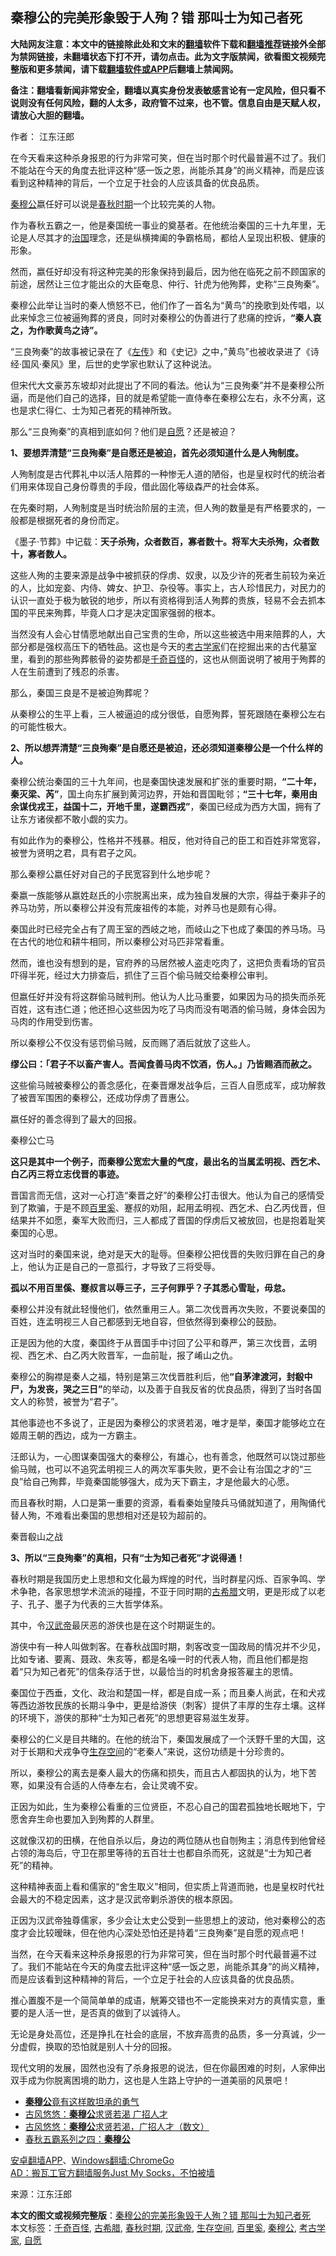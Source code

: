  <h2>秦穆公的完美形象毁于人殉？错 那叫士为知己者死</h2> <p class="notice"><b>大陆网友注意：本文中的链接除此处和文末的<a href="https://github.com/bannedbook/fanqiang" >翻墙</a>软件下载和<a href="https://github.com/killgcd/justmysocks/blob/master/README.md">翻墙推荐</a>链接外全部为禁网链接，未翻墙状态下打不开，请勿点击。此为文字版禁闻，欲看图文视频完整版和更多禁闻，请下载<a href="https://github.com/bannedbook/fanqiang">翻墙软件或APP</a>后翻墙上禁闻网。</p><p>备注：翻墙看新闻非常安全，翻墙以真实身份发表敏感言论有一定风险，但只看不说则没有任何风险，翻的人太多，政府管不过来，也不管。信息自由是天赋人权，请放心大胆的翻墙。</b></p>  <div class="entry"> <p>作者： 江东汪郎</p> <p id="summary">在今天看来这种杀身报恩的行为非常可笑，但在当时那个时代最普遍不过了。我们不能站在今天的角度去批评这种“感一饭之恩，尚能杀其身”的尚义精神，而是应该看到这种精神的背后，一个立足于社会的人应该具备的优良品质。</p> <p><a href="https://www.bannedbook.org/bnews/tag/%E7%A7%A6%E7%A9%86%E5%85%AC/" class="st_tag internal_tag" rel="tag" title="标签 秦穆公 下的日志">秦穆公</a>嬴任好可以说是<a href="https://www.bannedbook.org/bnews/tag/%E6%98%A5%E7%A7%8B%E6%97%B6%E6%9C%9F/" class="st_tag internal_tag" rel="tag" title="标签 春秋时期 下的日志">春秋时期</a>一个比较完美的人物。</p> <p>作为春秋五霸之一，他是秦国统一事业的奠基者。在他统治秦国的三十九年里，无论是人尽其才的<span class='wp_keywordlink'><a href="https://www.bannedbook.org/forum24/topic8925.html" title="《治国大道》" target="_blank">治国</a></span>理念，还是纵横捭阖的争霸格局，都给人呈现出积极、健康的形象。</p> <p>然而，嬴任好却没有将这种完美的形象保持到最后，因为他在临死之前不顾国家的前途，居然让三位才能出众的大臣奄息、仲行、针虎为他殉葬，史称“三良殉秦”。</p> <p>秦穆公此举让当时的秦人愤怒不已，他们作了一首名为“黄鸟”的挽歌到处传唱，以此来悼念三位被逼殉葬的贤良，同时对秦穆公的伪善进行了悲痛的控诉，<strong>“秦人哀之，为作歌黄鸟之诗”。</strong></p> <p>“三良殉秦”的故事被记录在了《<span class='wp_keywordlink'><a href="https://www.bannedbook.org/forum24/topic538.html" title="《左传》" target="_blank">左传</a></span>》和《史记》之中，&#8221;黄鸟&#8221;也被收录进了《诗经·国风·秦风》里，后世的史学家也默认了这种说法。</p> <p>但宋代大文豪苏东坡却对此提出了不同的看法。他认为“三良殉秦”并不是秦穆公所逼，而是他们自己的选择，目的就是希望能一直侍奉在秦穆公左右，永不分离，这也是求仁得仁、士为知己者死的精神所致。</p> <p>那么“三良殉秦”的真相到底如何？他们是<a href="https://www.bannedbook.org/bnews/tag/%E8%87%AA%E6%84%BF/" class="st_tag internal_tag" rel="tag" title="标签 自愿 下的日志">自愿</a>？还是被迫？</p> <p><strong>1、要想弄清楚“三良殉秦”是自愿还是被迫，首先必须知道什么是人殉制度。</strong></p> <p>人殉制度是古代葬礼中以活人陪葬的一种惨无人道的陋俗，也是皇权时代的统治者们用来体现自己身份尊贵的手段，借此固化等级森严的社会体系。</p> <p>在先秦时期，人殉制度是当时统治阶层的主流，但人殉的数量是有严格要求的，一般都是根据死者的身份而定。</p> <p>《墨子·节葬》中记载：<strong>天子杀殉，众者数百，寡者数十。将军大夫杀殉，众者数十，寡者数人。</strong></p> <p>这些人殉的主要来源是战争中被抓获的俘虏、奴隶，以及少许的死者生前较为亲近的人，比如宠妾、内侍、婢女、护卫、杂役等。事实上，古人珍惜民力，对民力的认识一直处于极为敏锐的地步，所以有资格得到活人殉葬的贵族，轻易不会去抓本国的平民来殉葬，毕竟人口才是决定国家强弱的根本。</p>  <p>当然没有人会心甘情愿地献出自己宝贵的生命，所以这些被选中用来陪葬的人，大部分都是强权高压下的牺牲品。这也是今天的<a href="https://www.bannedbook.org/bnews/tag/%e8%80%83%e5%8f%a4%e5%ad%a6%e5%ae%b6/" class="st_tag internal_tag" rel="tag" title="标签 考古学家 下的日志">考古学家</a>们在挖掘出来的古代墓室里，看到的那些殉葬骸骨的姿势都是<a href="https://www.bannedbook.org/bnews/tag/%E5%8D%83%E5%A5%87%E7%99%BE%E6%80%AA/" class="st_tag internal_tag" rel="tag" title="标签 千奇百怪 下的日志">千奇百怪</a>的，这也从侧面说明了被用于殉葬的人在生前遭到了残忍的杀害。</p> <p>那么，秦国三良是不是被迫殉葬呢？</p> <p>从秦穆公的生平上看，三人被逼迫的成分很低，自愿殉葬，誓死跟随在秦穆公左右的可能性极大。</p> <p><strong>2、所以想弄清楚“三良殉秦”是自愿还是被迫，还必须知道秦穆公是一个什么样的人。</strong></p> <p>秦穆公统治秦国的三十九年间，也是秦国快速发展和扩张的重要时期，<strong>“二十年，秦灭梁、芮”</strong>，国土向东扩展到黄河边界，开始和晋国毗邻；<strong>“三十七年，秦用由余谋伐戎王，益国十二，开地千里，遂霸西戎”</strong>，秦国已经成为西方大国，拥有了让东方诸侯都不敢小觑的实力。</p> <p>有如此作为的秦穆公，性格并不残暴。相反，他对待自己的臣工和百姓非常宽容，被誉为贤明之君，具有君子之风。</p> <p>那么秦穆公嬴任好对自己的子民宽容到什么地步呢？</p> <p>秦嬴一族能够从嬴姓赵氏的小宗脱离出来，成为独自发展的大宗，得益于秦非子的养马功劳，所以秦穆公并没有荒废祖传的本能，对养马也是颇有心得。</p> <p>秦国此时已经完全占有了周王室的西岐之地，而岐山之下也成了秦国的养马场。马在古代的地位和耕牛相同，所以秦穆公对马匹非常看重。</p> <p>然而，谁也没有想到的是，官府养的马居然被人盗走吃肉了，这把负责看场的官员吓得半死，经过大力排查后，抓住了三百个偷马贼交给秦穆公审判。</p> <p>但嬴任好并没有将这群偷马贼判刑。他认为人比马重要，如果因为马的损失而杀死百姓，这有违仁道；他还担心这些因为吃了马肉而没有喝酒的偷马贼，身体会因为马肉的作用受到伤害。</p> <p>所以秦穆公不仅没有惩罚偷马贼，反而赐了酒后就放了这些人。</p> <p><strong>缪公曰：「君子不以畜产害人。吾闻食善马肉不饮酒，伤人。」乃皆赐酒而赦之。</strong></p> <p>这些偷马贼被秦穆公的善念感化，在秦晋爆发战争后，三百人自愿成军，成功解救了被晋军围困的秦穆公，还成功俘虏了晋惠公。</p>  <p>嬴任好的善念得到了最大的回报。</p> <p></p> <p>秦穆公亡马</p> <p><strong>这只是其中一个例子，而秦穆公宽宏大量的气度，最出名的当属孟明视、西乞术、白乙丙三将立志伐晋的事迹。</strong></p> <p>晋国言而无信，这对一心打造“秦晋之好”的秦穆公打击很大。他认为自己的感情受到了欺骗，于是不顾<a href="https://www.bannedbook.org/bnews/tag/%E7%99%BE%E9%87%8C%E5%A5%9A/" class="st_tag internal_tag" rel="tag" title="标签 百里奚 下的日志">百里奚</a>、蹇叔的劝阻，起用孟明视、西乞术、白乙丙伐晋，但结果并不如愿，秦军大败而归，三人都成了晋国的俘虏后又被放回，也是抱着耻笑秦国的心思。</p> <p>这对当时的秦国来说，绝对是天大的耻辱。但秦穆公把伐晋的失败归罪在自己的身上，他认为正是自己的一意孤行，才导致了三将受辱。</p> <p><strong>孤以不用百里傒、蹇叔言以辱三子，三子何罪乎？子其悉心雪耻，毋怠。</strong></p> <p>秦穆公并没有就此轻慢他们，依然重用三人。第二次伐晋再次失败，不要说秦国的百姓，连孟明视三人自己都感到无地自容，但依然得到秦穆公的鼓励。</p> <p>正是因为他的大度，秦国终于从晋国手中讨回了公平和尊严，第三次伐晋，孟明视、西乞术、白乙丙大败晋军，一血前耻，报了崤山之仇。</p> <p>秦穆公的胸襟是秦人之福，特别是第三次伐晋胜利后，他<strong>“自茅津渡河，封殽中尸，为发丧，哭之三日”</strong>的举动，以及善于自我反省的优良品质，得到了当时各国文人的称赞，被誉为“君子”。</p> <p>其他事迹也不多说了，正是因为秦穆公的求贤若渴，唯才是举，秦国才能够屹立在姬周王朝的西边，成为一方霸主。</p> <p>汪郎认为，一心图谋秦国强大的秦穆公，有雄心，也有善念，他既然可以饶过那些偷马贼，也可以不追究孟明视三人的两次军事失败，更不会让有治国之才的“三良”给自己殉葬，毕竟秦国能够强大，成为天下霸主，才是他最大的心愿。</p> <p>而且春秋时期，人口是第一重要的资源，看看秦始皇陵兵马俑就知道了，用陶俑代替人殉，不难看出秦国的思想相对还是较为超前的。</p> <p></p>  <p>秦晋殽山之战</p> <p><strong>3、所以“三良殉秦”的真相，只有“士为知己者死”才说得通！</strong></p> <p>春秋时期是我国历史上思想和文化最为辉煌的时代，当时群星闪烁、百家争鸣、学术争艳，各家思想学术流派的碰撞，不亚于同时期的<a href="https://www.bannedbook.org/bnews/tag/%E5%8F%A4%E5%B8%8C%E8%85%8A/" class="st_tag internal_tag" rel="tag" title="标签 古希腊 下的日志">古希腊</a>文明，更是形成了以老子、孔子、墨子为代表的三大哲学体系。</p> <p>其中，令<a href="https://www.bannedbook.org/bnews/tag/%e6%b1%89%e6%ad%a6%e5%b8%9d/" class="st_tag internal_tag" rel="tag" title="标签 汉武帝 下的日志">汉武帝</a>最厌恶的游侠也是在这个时期诞生的。</p> <p>游侠中有一种人叫做刺客。在春秋战国时期，刺客改变一国政局的情况并不少见，比如专诸、要离、聂政、朱亥等，都是名噪一时的代表人物，而且他们都是抱着“只为知己者死”的信条存活于世，以最恰当的时机舍身报答雇主的恩情。</p> <p>秦国位于西垂，文化、政治和楚国一样，都是自成一系；而且秦人尚武，在和犬戎等西边游牧民族的长期斗争中，更是给游侠（刺客）提供了丰厚的生存土壤。这样的环境下，游侠的那种“士为知己者死”的思想更容易滋生发芽。</p> <p>秦穆公的仁义是目共睹的。在他的统治下，秦国发展成了一个沃野千里的大国，这对于长期和犬戎争夺<a href="https://www.bannedbook.org/bnews/tag/%E7%94%9F%E5%AD%98%E7%A9%BA%E9%97%B4/" class="st_tag internal_tag" rel="tag" title="标签 生存空间 下的日志">生存空间</a>的“老秦人”来说，这份功绩是十分珍贵的。</p> <p>所以，秦穆公的离去是秦人最大的伤痛和损失，而且古人都固执的认为，地下苦寒，如果没有合适的人侍奉左右，会让灵魂不安。</p> <p>正因为如此，生为秦穆公看重的三位贤臣，不忍心自己的国君孤独地长眠地下，宁愿舍弃生命也要加入到殉葬的人群里。</p> <p>这就像汉初的田横，在他自杀以后，身边的两位随从也自刎殉主；消息传到他曾经占领的海岛后，守卫在那里等待的五百壮士也都自杀而死，这就是“士为知己者死”的精神。</p> <p>这种精神表面上看和儒家的“舍生取义”相同，但实质上背道而驰，也是皇权时代社会最大的不稳定因素，这才是汉武帝剿杀游侠的根本原因。</p> <p>正因为汉武帝独尊儒家，多少会让太史公受到一些思想上的波动，他对秦穆公的态度才会比较暧昧，但在他内心深处恐怕还是持着“三良殉秦”是自愿的观点吧！</p> <p>当然，在今天看来这种杀身报恩的行为非常可笑，但在当时那个时代最普遍不过了。我们不能站在今天的角度去批评这种“感一饭之恩，尚能杀其身”的尚义精神，而是应该看到这种精神的背后，一个立足于社会的人应该具备的优良品质。</p> <p>推心置腹不是一个简简单单的成语，觥筹交错也不一定能换来对方的真情实意，重要的是人活一世，是否真的做到了以诚待人。</p>  <p>无论是身处高位，还是挣扎在社会的底层，不放弃高贵的品质，多一分真诚，少一分虚假，换取的恐怕就是别人十分的回报。</p> <p>现代文明的发展，固然也没有了杀身报恩的说法，但在你最困难的时刻，人家伸出双手成为你脱离困境的助力，这也是人生路上守护的一道美丽的风景吧！</p> <ul class='op-related-articles' title='相关阅读'> <li><a href='https://www.bannedbook.org/bnews/comments/20191123/1228481.html' target='_blank'><b>秦穆公</b>竟有这样敢坦承的勇气</a></li> <li><a href='https://www.bannedbook.org/bnews/lifebaike/20181105/1026192.html' target='_blank'>古风悠悠：<b>秦穆公</b>求贤若渴 广招人才</a></li> <li><a href='https://www.bannedbook.org/bnews/tculture/20180706/967924.html' target='_blank'>古风悠悠：<b>秦穆公</b>求贤若渴，广招人才（数文）</a></li> <li><a href='https://www.bannedbook.org/bnews/lishi/20170328/737106.html' target='_blank'>春秋五霸系列之四：<b>秦穆公</b></a></li> </ul> <p class="texttj"> <a href="https://github.com/bannedbook/fanqiang/wiki/%E7%A6%81%E9%97%BB%E7%BD%91%E5%AE%89%E5%8D%93%E7%BF%BB%E5%A2%99%E6%96%B0%E9%97%BBAPP" target="_blank">安卓翻墙APP</a>、<a href="https://github.com/bannedbook/fanqiang/wiki/Chrome%E4%B8%80%E9%94%AE%E7%BF%BB%E5%A2%99%E5%8C%85" target="_blank">Windows翻墙:ChromeGo</a><br/> <a href="https://github.com/killgcd/justmysocks/blob/master/README.md" target="_blank">AD：搬瓦工官方翻墙服务Just My Socks，不怕被墙</a> </p><p> 来源：江东汪郎 </p><a name='sharetosocial'></a>         <div><b>本文的图文或视频完整版</b>：<a href='https://www.bannedbook.org/bnews/comments/20200830/1388140.html'>秦穆公的完美形象毁于人殉？错 那叫士为知己者死</a></div>  </div><!--END ENTRY--> <div class="postfooter"> <div>本文标签：<a href="https://www.bannedbook.org/bnews/tag/%E5%8D%83%E5%A5%87%E7%99%BE%E6%80%AA/" rel="tag">千奇百怪</a>, <a href="https://www.bannedbook.org/bnews/tag/%E5%8F%A4%E5%B8%8C%E8%85%8A/" rel="tag">古希腊</a>, <a href="https://www.bannedbook.org/bnews/tag/%E6%98%A5%E7%A7%8B%E6%97%B6%E6%9C%9F/" rel="tag">春秋时期</a>, <a href="https://www.bannedbook.org/bnews/tag/%e6%b1%89%e6%ad%a6%e5%b8%9d/" rel="tag">汉武帝</a>, <a href="https://www.bannedbook.org/bnews/tag/%E7%94%9F%E5%AD%98%E7%A9%BA%E9%97%B4/" rel="tag">生存空间</a>, <a href="https://www.bannedbook.org/bnews/tag/%E7%99%BE%E9%87%8C%E5%A5%9A/" rel="tag">百里奚</a>, <a href="https://www.bannedbook.org/bnews/tag/%E7%A7%A6%E7%A9%86%E5%85%AC/" rel="tag">秦穆公</a>, <a href="https://www.bannedbook.org/bnews/tag/%e8%80%83%e5%8f%a4%e5%ad%a6%e5%ae%b6/" rel="tag">考古学家</a>, <a href="https://www.bannedbook.org/bnews/tag/%E8%87%AA%E6%84%BF/" rel="tag">自愿</a></div>  </div><!--END POSTFOOTER--> 